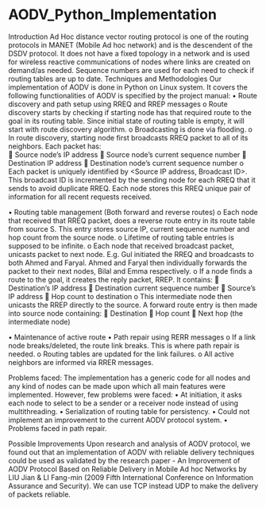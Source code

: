 # AODV_Python_Implementation

Introduction
Ad Hoc distance vector routing protocol is one of the routing protocols in MANET (Mobile Ad hoc network) and is the descendent of the DSDV protocol. 
It does not have a fixed topology in a network and is used for wireless reactive communications of nodes where links are created on demand/as needed. Sequence numbers are used for each need to check if routing tables are up to date. 
Techniques and Methodologies
Our implementation of AODV is done in Python on Linux system. It covers the following functionalities of AODV is specified by the project manual:
  •	Route discovery and path setup using RREQ and RREP messages
    o	Route discovery starts by checking if starting node has that required route to the goal in its routing table. Since initial state of routing table is empty, it will start with route discovery algorithm.
    o	Broadcasting is done via flooding. 
    o	In route discovery, starting node first broadcasts RREQ packet to all of its neighbors. Each packet has:	
      	Source node’s IP address
      	Source node’s current sequence number
      	Destination IP address
      	Destination node’s current sequence number
    o	Each packet is uniquely identified by <Source IP address, Broadcast ID>. This broadcast ID is incremented by the sending node for each RREQ that it sends to avoid duplicate RREQ.  Each node stores this RREQ unique pair of information for all recent requests received.  
                      
  •	Routing table management  (Both forward and reverse routes)
    o	Each node that received that RREQ packet, does a reverse route entry in its route table from source S. This entry stores source IP, current sequence number and hop count from the source node. 
    o	Lifetime of routing table entries is supposed to be infinite. 
    o	Each node that received broadcast packet, unicasts packet to next node. E.g. Gul initiated the RREQ and broadcasts to both Ahmed and Faryal. Ahmed and Faryal then individually forwards the packet to their next nodes, Bilal and Emma respectively. 
    o	If a node finds a route to the goal, it creates the reply packet, RREP. It contains:
      	Destination’s IP address
      	Destination current sequence number
      	Source’s IP address
      	Hop count to destination
    o	This intermediate node then unicasts the RREP directly to the source. A forward route entry is then made into source node containing:
      	Destination
      	Hop count
      	Next hop (the intermediate node)

  •	Maintenance of active route 
  •	Path repair using RERR messages
    o	If a link node breaks/deleted, the route link breaks. This is where path repair is needed. 
    o	Routing tables are updated for the link failures. 
    o	All active neighbors are informed via RRER messages. 
 
Problems faced:
The implementation has a generic code for all nodes and any kind of nodes can be made upon which all main features were implemented. However, few problems were faced:
  •	At initiation, it asks each node to select to be a sender or a receiver node instead of using multithreading. 
  •	Serialization of routing table for persistency. 
  •	Could not implement an improvement to the current AODV protocol system. 
  •	Problems faced in path repair. 
  
Possible Improvements
Upon research and analysis of AODV protocol, we found out that an implementation of AODV with reliable delivery techniques could be used as validated by the research paper - An Improvement of AODV Protocol Based on Reliable Delivery in Mobile Ad hoc Networks by LIU Jian & LI Fang-min (2009 Fifth International Conference on Information Assurance and Security). 
We can use TCP instead UDP to make the delivery of packets reliable.
